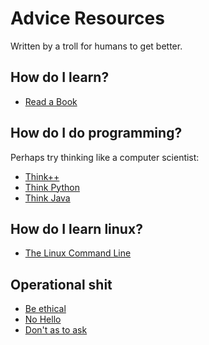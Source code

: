 # Advice Resources
Written by a troll for humans to get better.

## How do I learn?
- [Read a Book](https://www.youtube.com/watch?v=GlKL_EpnSp8)

## How do I do programming?
Perhaps try thinking like a computer scientist:
- [Think++](https://greenteapress.com/wp/think-c/)
- [Think Python](https://greenteapress.com/wp/think-python-3rd-edition/)
- [Think Java](https://greenteapress.com/wp/think-java/)

## How do I learn linux?
- [The Linux Command Line](https://linuxcommand.org/tlcl.php)

## Operational shit
- [Be ethical](https://www.acm.org/code-of-ethics)
- [No Hello](https://nohello.net/en/)
- [Don't as to ask](https://dontasktoask.com/)
